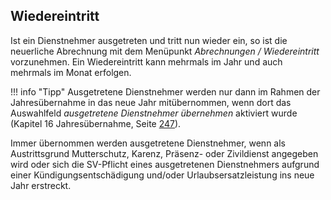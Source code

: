 ## Wiedereintritt

Ist ein Dienstnehmer ausgetreten und tritt nun wieder ein, so ist die neuerliche Abrechnung mit dem Menüpunkt *Abrechnungen / Wiedereintritt* vorzunehmen. Ein Wiedereintritt kann mehrmals im Jahr und auch mehrmals im Monat erfolgen.

!!! info "Tipp"
    Ausgetretene Dienstnehmer werden nur dann im Rahmen der Jahresübernahme in das neue Jahr mitübernommen, wenn dort das Auswahlfeld *ausgetretene Dienstnehmer übernehmen* aktiviert wurde (Kapitel 16 Jahresübernahme, Seite [247](#jahresübernahme)).

Immer übernommen werden ausgetretene Dienstnehmer, wenn als Austrittsgrund Mutterschutz, Karenz, Präsenz- oder Zivildienst angegeben wird oder sich die SV-Pflicht eines ausgetretenen Dienstnehmers aufgrund einer Kündigungsentschädigung und/oder Urlaubsersatzleistung ins neue Jahr erstreckt.